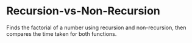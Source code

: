 # Recursion-vs-Non-Recursion
Finds the factorial of a number using recursion and non-recursion, then compares the time taken for both functions.
